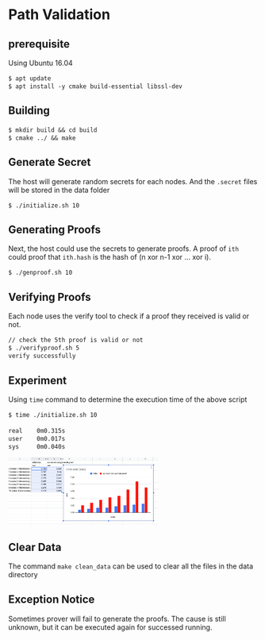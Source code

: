 # Path Validation

## prerequisite
Using Ubuntu 16.04
```
$ apt update
$ apt install -y cmake build-essential libssl-dev
```

## Building

```
$ mkdir build && cd build
$ cmake ../ && make
```

## Generate Secret
The host will generate random secrets for each nodes. And the `.secret` files will be stored in the data folder

```
$ ./initialize.sh 10
```

## Generating Proofs
Next, the host could use the secrets to generate proofs. A proof of `ith` could proof that `ith.hash` is the hash of (n xor n-1 xor ... xor i).

```
$ ./genproof.sh 10
```

## Verifying Proofs
Each node uses the verify tool to check if a proof they received is valid or not.

```
// check the 5th proof is valid or not
$ ./verifyproof.sh 5 
verify successfully
```

## Experiment
Using `time` command to determine the execution time of the above script

```
$ time ./initialize.sh 10

real    0m0.315s
user	0m0.017s
sys     0m0.040s
```

<img src="./time_cost.png"  width="60%" height="60%">

## Clear Data
The command `make clean_data` can be used to clear all the files in the data directory

## Exception Notice
Sometimes prover will fail to generate the proofs. The cause is still unknown, but it can be executed again for successed running.
